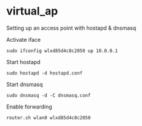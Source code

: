 # virtual_ap
Setting up an access point with hostapd &amp; dnsmasq

Activate iface
```
sudo ifconfig wlxd85d4c8c2050 up 10.0.0.1
```

Start hostapd
```
sudo hostapd -d hostapd.conf
```

Start dnsmasq
```
sudo dnsmasq -d -C dnsmasq.conf
```

Enable forwarding
```
router.sh wlan0 wlxd85d4c8c2050
```
